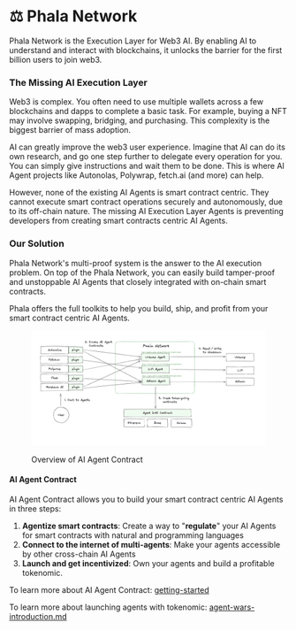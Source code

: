 # ⚖️ Phala Network

Phala Network is the Execution Layer for Web3 AI. By enabling AI to understand and interact with blockchains, it unlocks the barrier for the first billion users to join web3.

### The Missing AI Execution Layer

Web3 is complex. You often need to use multiple wallets across a few blockchains and dapps to complete a basic task. For example, buying a NFT may involve swapping, bridging, and purchasing. This complexity is the biggest barrier of mass adoption.

AI can greatly improve the web3 user experience. Imagine that AI can do its own research, and go one step further to delegate every operation for you. You can simply give instructions and wait them to be done. This is where AI Agent projects like Autonolas, Polywrap, fetch.ai (and more) can help.

However, none of the existing AI Agents is smart contract centric. They cannot execute smart contract operations securely and autonomously, due to its off-chain nature. The missing AI Execution Layer Agents is preventing developers from creating smart contracts centric AI Agents.

### Our Solution

Phala Network's multi-proof system is the answer to the AI execution problem. On top of the Phala Network, you can easily build tamper-proof and unstoppable AI Agents that closely integrated with on-chain smart contracts.

Phala offers the full toolkits to help you build, ship, and profit from your smart contract centric AI Agents.

<figure><img src="../.gitbook/assets/image (1).png" alt=""><figcaption><p>Overview of AI Agent Contract</p></figcaption></figure>

#### AI Agent Contract

AI Agent Contract allows you to build your smart contract centric AI Agents in three steps:

1. **Agentize smart contracts**: Create a way to "**regulate**" your AI Agents for smart contracts with natural and programming languages
2. **Connect to the internet of multi-agents**: Make your agents accessible by other cross-chain AI Agents
3. **Launch and get incentivized**: Own your agents and build a profitable tokenomic.



To learn more about AI Agent Contract: [getting-started](../ai-agent-contract/getting-started/ "mention")

To learn more about launching agents with tokenomic: [agent-wars-introduction.md](../agent-wars/agent-wars-introduction.md "mention")
